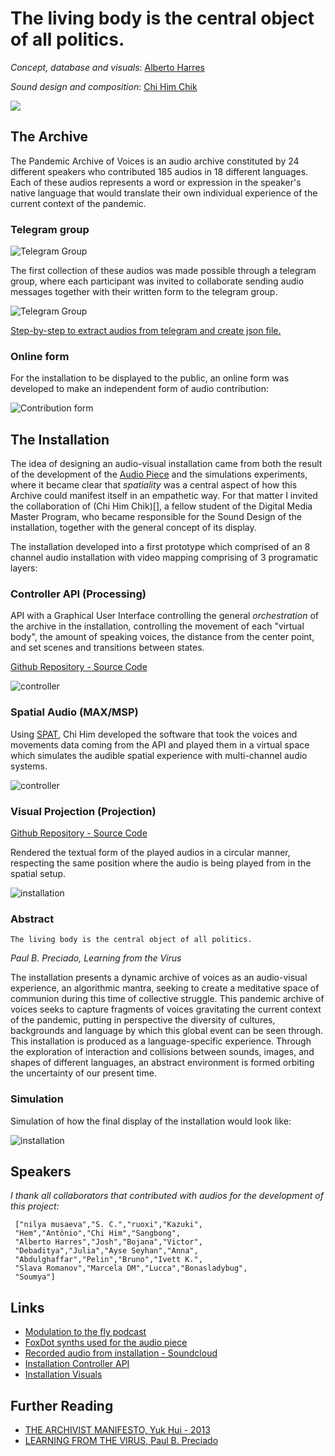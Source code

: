 # The living body is the central object of all politics.

*Concept, database and visuals*: [Alberto Harres](https://www.albertoharres.com/)

*Sound design and composition*: [Chi Him Chik](http://www.chihimchik.com/)


![](./images/cover.png)
 
## The Archive
 
The Pandemic Archive of Voices is an audio archive constituted by 24 different speakers who contributed 185 audios in 18 different languages. Each of these audios represents a word or expression in the speaker's native language that would translate their own individual experience of the current context of the pandemic.
 
### Telegram group 

![Telegram Group](./images/archive-screenshot.jpg)
 
The first collection of these audios was made possible through a telegram group, where each participant was invited to collaborate sending audio messages together with their written form to the telegram group.
 
![Telegram Group](./images/telegram-screenshot.jpg)
 
[Step-by-step to extract audios from telegram and create json file.](https://github.com/mneunomne/pandemic-archive-of-voices-DB#step-by-step-to-extract-audios-from-telegram-and-create-json-file)

### Online form

For the installation to be displayed to the public, an online form was developed to make an independent form of audio contribution: 

![Contribution form](./images/form.png)
 
## The Installation
 
The idea of designing an audio-visual installation came from both the result of the development of the [Audio Piece](https://www.mixcloud.com/soundstudies/modulation-18-alberto-harres/) and the simulations experiments, where it became clear that *spatiality* was a central aspect of how this Archive could manifest itself in an empathetic way. For that matter I invited the collaboration of (Chi Him Chik)[], a fellow student of the Digital Media Master Program, who became responsible for the Sound Design of the installation, together with the general concept of its display.
 
The installation developed into a first prototype which comprised of an 8 channel audio installation with video mapping comprising of 3 programatic layers:
 
### Controller API (Processing)
 
API with a Graphical User Interface controlling the general *orchestration* of the archive in the installation, controlling the movement of each "virtual body", the amount of speaking voices, the distance from the center point, and set scenes and transitions between states.
 
[Github Repository - Source Code](https://github.com/mneunomne/paov_installation_api)
 
![controller](./images/controller.gif)
 
### Spatial Audio (MAX/MSP)
 
Using [SPAT](https://forum.ircam.fr/projects/detail/spat/), Chi Him developed the software that took the voices and movements data coming from the API and played them in a virtual space which simulates the audible spatial experience with multi-channel audio systems.
 
![controller](./images/max-screenshot-1.jpg)
 
### Visual Projection (Projection)
 
[Github Repository - Source Code](https://github.com/mneunomne/paov_installation_vis)
 
Rendered the textual form of the played audios in a circular manner, respecting the same position where the audio is being played from in the spatial setup.
 
![installation](./images/visual.gif)
 
### Abstract
 
```
The living body is the central object of all politics.
```
*Paul B. Preciado, Learning from the Virus*

The installation presents a dynamic archive of voices as an audio-visual experience, an algorithmic mantra, seeking to create a meditative space of communion during this time of collective struggle. This pandemic archive of voices seeks to capture fragments of voices gravitating the current context of the pandemic, putting in perspective the diversity of cultures, backgrounds and language by which this global event can be seen through. This installation is produced as a language-specific experience. Through the exploration of interaction and collisions between sounds, images, and shapes of different languages, an abstract environment is formed orbiting the uncertainty of our present time.


### Simulation
 
Simulation of how the final display of the installation would look like:
 
![installation](./images/installation.gif)
 
## Speakers
 
*I thank all collaborators that contributed with audios for the development of this project:*
 
```
 ["nilya musaeva","S. C.","ruoxi","Kazuki",
 "Hem","Antônio","Chi Him","Sangbong",
 "Alberto Harres","Josh","Bojana","Victor",
 "Debaditya","Julia","Ayse Seyhan","Anna",
 "Abdulghaffar","Pelin","Bruno","Ivett K.",
 "Slava Romanov","Marcela DM","Lucca","Bonasladybug",
 "Soumya"]
```
 
## Links
 
- [Modulation to the fly podcast](https://www.mixcloud.com/soundstudies/modulation-18-alberto-harres/)
- [FoxDot synths used for the audio piece](https://github.com/mneunomne/pandemic-audio-piece-foxdot)
- [Recorded audio from installation - Soundcloud](https://soundcloud.com/mneu_nomne/pandemic-archive-of-voices)
- [Installation Controller API](https://github.com/mneunomne/paov_installation_api)
- [Installation Visuals](https://github.com/mneunomne/paov_installation_vis)
 
## Further Reading
 
- [THE ARCHIVIST MANIFESTO, Yuk Hui - 2013](https://www.metamute.org/editorial/lab/archivist-manifesto)
- [LEARNING FROM THE VIRUS, Paul B. Preciado](https://www.artforum.com/slant/paul-b-preciado-on-life-after-covid-19-82586)

